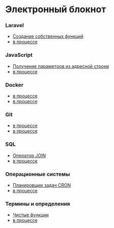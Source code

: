# Электронный блокнот

### Laravel
- [Создание собственных функций](posts/laravel-create-own-functions.md)
- [в процессе]()

### JavaScript
- [Получение параметров из адресной строки](posts/js-get-url-parameters.md)
- [в процессе]()

### Docker
- [в процессе]()
- [в процессе]()

### Git
- [в процессе]()
- [в процессе]()

### SQL
- [Оператор JOIN](posts/sql-join.md)
- [в процессе]()

### Операционные системы
- [Планировщик задач CRON](posts/os-cron.md)
- [в процессе]()

### Термины и определения
- [Чистые функции](posts/notion-pure-functions.md)
- [в процессе]()